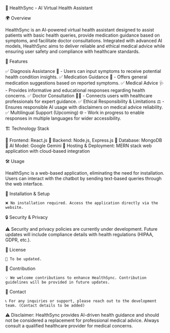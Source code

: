 🌿 HealthSync - AI Virtual Health Assistant

🌍 Overview

HealthSync is an AI-powered virtual health assistant designed to assist patients with basic health queries, provide medication guidance based on symptoms, and facilitate doctor consultations. Integrated with advanced AI models, HealthSync aims to deliver reliable and ethical medical advice while ensuring user safety and compliance with healthcare standards.

🚀 Features

✅ Diagnosis Assistance 🏥 - Users can input symptoms to receive potential health condition insights.
✅ Medication Guidance 💊 - Offers general medication suggestions based on reported symptoms.
✅ Medical Advice 🩺 - Provides informative and educational responses regarding health concerns.
✅ Doctor Consultation 👩‍⚕️ - Connects users with healthcare professionals for expert guidance.
✅ Ethical Responsibility & Limitations ⚖️ - Ensures responsible AI usage with disclaimers on medical advice reliability.
✅ Multilingual Support (Upcoming) 🌐 - Work in progress to enable responses in multiple languages for wider accessibility.

🏗️ Technology Stack

🔹 Frontend: React.js
🔹 Backend: Node.js, Express.js
🔹 Database: MongoDB
🔹 AI Model: Google Gemini
🔹 Hosting & Deployment: MERN stack web application with cloud-based integration

🛠️ Usage

HealthSync is a web-based application, eliminating the need for installation. Users can interact with the chatbot by sending text-based queries through the web interface.

🔧 Installation & Setup

    ❌ No installation required. Access the application directly via the website.

🔒 Security & Privacy

⚠️ Security and privacy policies are currently under development. Future updates will include compliance details with health regulations (HIPAA, GDPR, etc.).

📜 License

    📌 To be updated.

🤝 Contribution

    💡 We welcome contributions to enhance HealthSync. Contribution guidelines will be provided in future updates.

📩 Contact

    📞 For any inquiries or support, please reach out to the development team. (Contact details to be added)


⚠️ Disclaimer: HealthSync provides AI-driven health guidance and should not be considered a replacement for professional medical advice. Always consult a qualified healthcare provider for medical concerns.

